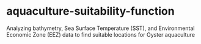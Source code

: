 # aquaculture-suitability-function
Analyzing bathymetry, Sea Surface Temperature (SST), and Environmental Economic Zone (EEZ) data to find suitable locations for Oyster aquaculture
